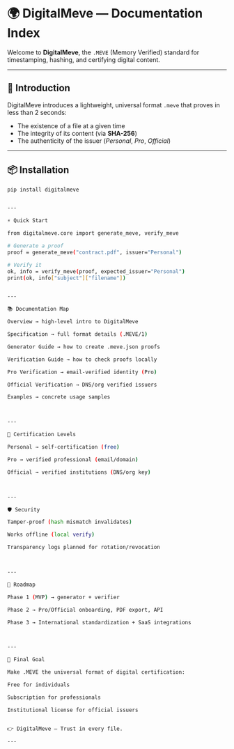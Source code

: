 # 🌍 DigitalMeve — Documentation Index

Welcome to **DigitalMeve**, the `.MEVE` (Memory Verified) standard for timestamping, hashing, and certifying digital content.

---

## 📖 Introduction

DigitalMeve introduces a lightweight, universal format `.meve` that proves in less than 2 seconds:

- The existence of a file at a given time
- The integrity of its content (via **SHA-256**)
- The authenticity of the issuer (*Personal*, *Pro*, *Official*)

---

## 📦 Installation

```bash
pip install digitalmeve


---

⚡ Quick Start

from digitalmeve.core import generate_meve, verify_meve

# Generate a proof
proof = generate_meve("contract.pdf", issuer="Personal")

# Verify it
ok, info = verify_meve(proof, expected_issuer="Personal")
print(ok, info["subject"]["filename"])


---

📚 Documentation Map

Overview → high-level intro to DigitalMeve

Specification → full format details (.MEVE/1)

Generator Guide → how to create .meve.json proofs

Verification Guide → how to check proofs locally

Pro Verification → email-verified identity (Pro)

Official Verification → DNS/org verified issuers

Examples → concrete usage samples



---

🔑 Certification Levels

Personal → self-certification (free)

Pro → verified professional (email/domain)

Official → verified institutions (DNS/org key)



---

🛡 Security

Tamper-proof (hash mismatch invalidates)

Works offline (local verify)

Transparency logs planned for rotation/revocation



---

🚀 Roadmap

Phase 1 (MVP) → generator + verifier

Phase 2 → Pro/Official onboarding, PDF export, API

Phase 3 → International standardization + SaaS integrations



---

📢 Final Goal

Make .MEVE the universal format of digital certification:

Free for individuals

Subscription for professionals

Institutional license for official issuers


👉 DigitalMeve — Trust in every file.

---
